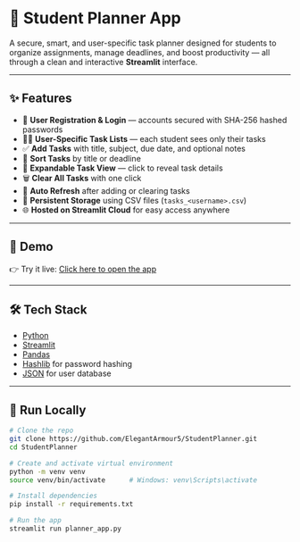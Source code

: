 # 📘 Student Planner App

A secure, smart, and user-specific task planner designed for students to organize assignments, manage deadlines, and boost productivity — all through a clean and interactive **Streamlit** interface.

---

## ✨ Features

- 🔐 **User Registration & Login** — accounts secured with SHA-256 hashed passwords
- 🧑‍💻 **User-Specific Task Lists** — each student sees only their tasks
- ✅ **Add Tasks** with title, subject, due date, and optional notes
- 📂 **Sort Tasks** by title or deadline
- 📄 **Expandable Task View** — click to reveal task details
- 🗑️ **Clear All Tasks** with one click
- 🔄 **Auto Refresh** after adding or clearing tasks
- 💾 **Persistent Storage** using CSV files (`tasks_<username>.csv`)
- 🌐 **Hosted on Streamlit Cloud** for easy access anywhere

---

## 🚀 Demo

👉 Try it live: [Click here to open the app](https://studentplanner.streamlit.app/)

---

## 🛠️ Tech Stack

- [Python](https://www.python.org/)
- [Streamlit](https://streamlit.io/)
- [Pandas](https://pandas.pydata.org/)
- [Hashlib](https://docs.python.org/3/library/hashlib.html) for password hashing
- [JSON](https://www.json.org/) for user database

---

## 🧪 Run Locally

```bash
# Clone the repo
git clone https://github.com/ElegantArmour5/StudentPlanner.git
cd StudentPlanner

# Create and activate virtual environment
python -m venv venv
source venv/bin/activate      # Windows: venv\Scripts\activate

# Install dependencies
pip install -r requirements.txt

# Run the app
streamlit run planner_app.py
